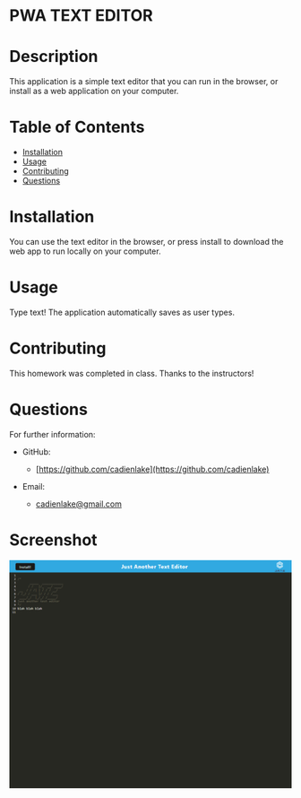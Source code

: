 # PWA TEXT EDITOR

# Description

This application is a simple text editor that you can run in the browser, or install as a web application on your computer.

# Table of Contents

- [Installation](#installation)
- [Usage](#usage)
- [Contributing](#contributing)
- [Questions](#questions)

# Installation

You can use the text editor in the browser, or press install to download the web app to run locally on your computer.

# Usage

Type text! The application automatically saves as user types.

# Contributing

This homework was completed in class. Thanks to the instructors!

# Questions

For further information:

- GitHub:

  - [https://github.com/cadienlake](https://github.com/cadienlake)

- Email:
  - cadienlake@gmail.com

# Screenshot

![screenshot of deployed pwa-text-editor](./pwa-text-editor-wgt.herokuapp.com_.png)